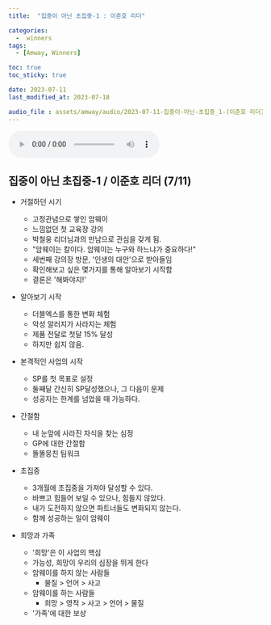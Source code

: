 ```yaml
---
title:  "집중이 아닌 초집중-1 : 이준호 리더" 

categories:
  -  winners
tags:
  - [Amway, Winners]

toc: true
toc_sticky: true

date: 2023-07-11
last_modified_at: 2023-07-18

audio_file : assets/amway/audio/2023-07-11-집중이-아닌-초집중_1-(이준호 리더).mp3
---
```



<audio src="{{ page.audio_file | relative_url }}" controls loop></audio>

## 집중이 아닌 초집중-1 / 이준호 리더 (7/11)

+ 거절하던 시기
	- 고정관념으로 쌓인 암웨이
	- 느낌없던 첫 교육장 강의
	- 박철웅 리더님과의 만남으로 관심을 갖게 됨.
	- "암웨이는 칼이다. 암웨이는 누구와 하느냐가 중요하다!"
	- 세번째 강의장 방문, '인생의 대안'으로 받아들임
	- 확인해보고 싶은 몇가지를 통해 알아보기 시작함
	- 결론은 '해봐야지!'

+ 알아보기 시작
	- 더블엑스를 통한 변화 체험
	- 악성 알러지가 사라지는 체험
	- 제품 전달로 첫달 15% 달성
	- 하지만 쉽지 않음.

+ 본격적인 사업의 시작
	- SP를 첫 목표로 설정
	- 둘째달 간신히 SP달성했으나, 그 다음이 문제
	- 성공자는 한계를 넘었을 때 가능하다.

+ 간절함
	- 내 눈앞에 사라진 자식을 찾는 심정
	- GP에 대한 간절함
	- 똘똘뭉친 팀워크

+ 초집중
	- 3개월에 초집중을 가져야 달성할 수 있다.
	- 바쁘고 힘들어 보일 수 있으나, 힘들지 않았다.
	- 내가 도전하지 않으면 파트너들도 변화되지 않는다.
	- 함께 성공하는 일이 암웨이

+  희망과 가족
	- '희망'은 이 사업의 핵심
	- 가능성, 희망이 우리의 심장을 뛰게 한다
	- 암웨이를 하지 않는 사람들
		- 물질 > 언어 > 사고
	- 암웨이를 하는 사람들
		- 희망 > 영적 > 사고 > 언어 > 물질
	- '가족'에 대한 보상










